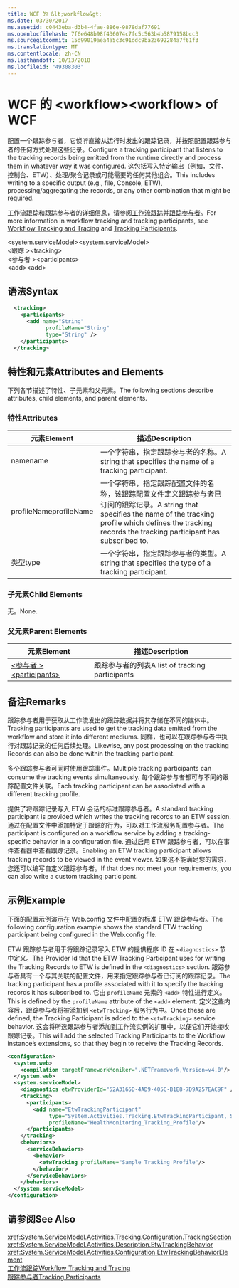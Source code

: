```yaml
---
title: WCF 的 &lt;workflow&gt;
ms.date: 03/30/2017
ms.assetid: c0443eba-d3b4-4fae-886e-9878daf77691
ms.openlocfilehash: 7f6e648b98f436074c7fc5c563b4b5879158bcc3
ms.sourcegitcommit: 15d99019aea4a5c3c91ddc9ba23692284a7f61f3
ms.translationtype: MT
ms.contentlocale: zh-CN
ms.lasthandoff: 10/13/2018
ms.locfileid: "49308303"
---
```

# <a name="ltworkflowgt-of-wcf"></a><span data-ttu-id="37522-102">WCF 的 &lt;workflow&gt;</span><span class="sxs-lookup"><span data-stu-id="37522-102">&lt;workflow&gt; of WCF</span></span>
<span data-ttu-id="37522-103">配置一个跟踪参与者，它侦听直接从运行时发出的跟踪记录，并按照配置跟踪参与者的任何方式处理这些记录。</span><span class="sxs-lookup"><span data-stu-id="37522-103">Configure a tracking participant that listens to the tracking records being emitted from the runtime directly and process them in whatever way it was configured.</span></span> <span data-ttu-id="37522-104">这包括写入特定输出（例如，文件、控制台、ETW）、处理/聚合记录或可能需要的任何其他组合。</span><span class="sxs-lookup"><span data-stu-id="37522-104">This includes writing to a specific output (e.g., file, Console, ETW), processing/aggregating the records, or any other combination that might be required.</span></span>  
  
 <span data-ttu-id="37522-105">工作流跟踪和跟踪参与者的详细信息，请参阅[工作流跟踪](../../../../../docs/framework/windows-workflow-foundation/workflow-tracking-and-tracing.md)并[跟踪参与者](../../../../../docs/framework/windows-workflow-foundation/tracking-participants.md)。</span><span class="sxs-lookup"><span data-stu-id="37522-105">For more information in workflow tracking and tracking participants, see [Workflow Tracking and Tracing](../../../../../docs/framework/windows-workflow-foundation/workflow-tracking-and-tracing.md) and [Tracking Participants](../../../../../docs/framework/windows-workflow-foundation/tracking-participants.md).</span></span>  
  
 <span data-ttu-id="37522-106">\<system.serviceModel></span><span class="sxs-lookup"><span data-stu-id="37522-106">\<system.serviceModel></span></span>  
<span data-ttu-id="37522-107">\<跟踪 ></span><span class="sxs-lookup"><span data-stu-id="37522-107">\<tracking></span></span>  
<span data-ttu-id="37522-108">\<参与者 ></span><span class="sxs-lookup"><span data-stu-id="37522-108">\<participants></span></span>  
<span data-ttu-id="37522-109">\<add></span><span class="sxs-lookup"><span data-stu-id="37522-109">\<add></span></span>  
  
## <a name="syntax"></a><span data-ttu-id="37522-110">语法</span><span class="sxs-lookup"><span data-stu-id="37522-110">Syntax</span></span>  
  
```xml
  <tracking>
    <participants>
      <add name="String"
            profileName="String"
            type="String" />
    </participants>
  </tracking>   
```  
  
## <a name="attributes-and-elements"></a><span data-ttu-id="37522-111">特性和元素</span><span class="sxs-lookup"><span data-stu-id="37522-111">Attributes and Elements</span></span>  
 <span data-ttu-id="37522-112">下列各节描述了特性、子元素和父元素。</span><span class="sxs-lookup"><span data-stu-id="37522-112">The following sections describe attributes, child elements, and parent elements.</span></span>  
  
### <a name="attributes"></a><span data-ttu-id="37522-113">特性</span><span class="sxs-lookup"><span data-stu-id="37522-113">Attributes</span></span>  
  
|<span data-ttu-id="37522-114">元素</span><span class="sxs-lookup"><span data-stu-id="37522-114">Element</span></span>|<span data-ttu-id="37522-115">描述</span><span class="sxs-lookup"><span data-stu-id="37522-115">Description</span></span>|  
|-------------|-----------------|  
|<span data-ttu-id="37522-116">name</span><span class="sxs-lookup"><span data-stu-id="37522-116">name</span></span>|<span data-ttu-id="37522-117">一个字符串，指定跟踪参与者的名称。</span><span class="sxs-lookup"><span data-stu-id="37522-117">A string that specifies the name of a tracking participant.</span></span>|  
|<span data-ttu-id="37522-118">profileName</span><span class="sxs-lookup"><span data-stu-id="37522-118">profileName</span></span>|<span data-ttu-id="37522-119">一个字符串，指定跟踪配置文件的名称，该跟踪配置文件定义跟踪参与者已订阅的跟踪记录。</span><span class="sxs-lookup"><span data-stu-id="37522-119">A string that specifies the name of the tracking profile which defines the tracking records the tracking participant has subscribed to.</span></span>|  
|<span data-ttu-id="37522-120">类型</span><span class="sxs-lookup"><span data-stu-id="37522-120">type</span></span>|<span data-ttu-id="37522-121">一个字符串，指定跟踪参与者的类型。</span><span class="sxs-lookup"><span data-stu-id="37522-121">A string that specifies the type of a tracking participant.</span></span>|  
  
### <a name="child-elements"></a><span data-ttu-id="37522-122">子元素</span><span class="sxs-lookup"><span data-stu-id="37522-122">Child Elements</span></span>  
 <span data-ttu-id="37522-123">无。</span><span class="sxs-lookup"><span data-stu-id="37522-123">None.</span></span>  
  
### <a name="parent-elements"></a><span data-ttu-id="37522-124">父元素</span><span class="sxs-lookup"><span data-stu-id="37522-124">Parent Elements</span></span>  
  
|<span data-ttu-id="37522-125">元素</span><span class="sxs-lookup"><span data-stu-id="37522-125">Element</span></span>|<span data-ttu-id="37522-126">描述</span><span class="sxs-lookup"><span data-stu-id="37522-126">Description</span></span>|  
|-------------|-----------------|  
|[<span data-ttu-id="37522-127">\<参与者 ></span><span class="sxs-lookup"><span data-stu-id="37522-127">\<participants></span></span>](../../../../../docs/framework/configure-apps/file-schema/windows-workflow-foundation/participants.md)|<span data-ttu-id="37522-128">跟踪参与者的列表</span><span class="sxs-lookup"><span data-stu-id="37522-128">A list of tracking participants</span></span>|  
  
## <a name="remarks"></a><span data-ttu-id="37522-129">备注</span><span class="sxs-lookup"><span data-stu-id="37522-129">Remarks</span></span>  
 <span data-ttu-id="37522-130">跟踪参与者用于获取从工作流发出的跟踪数据并将其存储在不同的媒体中。</span><span class="sxs-lookup"><span data-stu-id="37522-130">Tracking participants are used to get the tracking data emitted from the workflow and store it into different mediums.</span></span> <span data-ttu-id="37522-131">同样，也可以在跟踪参与者中执行对跟踪记录的任何后续处理。</span><span class="sxs-lookup"><span data-stu-id="37522-131">Likewise, any post processing on the tracking Records can also be done within the tracking participant.</span></span>  
  
 <span data-ttu-id="37522-132">多个跟踪参与者可同时使用跟踪事件。</span><span class="sxs-lookup"><span data-stu-id="37522-132">Multiple tracking participants can consume the tracking events simultaneously.</span></span> <span data-ttu-id="37522-133">每个跟踪参与者都可与不同的跟踪配置文件关联。</span><span class="sxs-lookup"><span data-stu-id="37522-133">Each tracking participant can be associated with a different tracking profile.</span></span>  
  
 <span data-ttu-id="37522-134">提供了将跟踪记录写入 ETW 会话的标准跟踪参与者。</span><span class="sxs-lookup"><span data-stu-id="37522-134">A standard tracking participant is provided which writes the tracking records to an ETW session.</span></span> <span data-ttu-id="37522-135">通过在配置文件中添加特定于跟踪的行为，可以对工作流服务配置参与者。</span><span class="sxs-lookup"><span data-stu-id="37522-135">The participant is configured on a workflow service by adding a tracking-specific behavior in a configuration file.</span></span> <span data-ttu-id="37522-136">通过启用 ETW 跟踪参与者，可以在事件查看器中查看跟踪记录。</span><span class="sxs-lookup"><span data-stu-id="37522-136">Enabling an ETW tracking participant allows tracking records to be viewed in the event viewer.</span></span> <span data-ttu-id="37522-137">如果这不能满足您的需求，您还可以编写自定义跟踪参与者。</span><span class="sxs-lookup"><span data-stu-id="37522-137">If that does not meet your requirements, you can also write a custom tracking participant.</span></span>  
  
## <a name="example"></a><span data-ttu-id="37522-138">示例</span><span class="sxs-lookup"><span data-stu-id="37522-138">Example</span></span>  
 <span data-ttu-id="37522-139">下面的配置示例演示在 Web.config 文件中配置的标准 ETW 跟踪参与者。</span><span class="sxs-lookup"><span data-stu-id="37522-139">The following configuration example shows the standard ETW tracking participant being configured in the Web.config file.</span></span>  
  
 <span data-ttu-id="37522-140">ETW 跟踪参与者用于将跟踪记录写入 ETW 的提供程序 ID 在 `<diagnostics>` 节中定义。</span><span class="sxs-lookup"><span data-stu-id="37522-140">The Provider Id that the ETW Tracking Participant uses for writing the Tracking Records to ETW is defined in the `<diagnostics>` section.</span></span> <span data-ttu-id="37522-141">跟踪参与者具有一个与其关联的配置文件，用来指定跟踪参与者已订阅的跟踪记录。</span><span class="sxs-lookup"><span data-stu-id="37522-141">The tracking participant has a profile associated with it to specify the tracking records it has subscribed to.</span></span> <span data-ttu-id="37522-142">它由 `profileName` 元素的 `<add>` 特性进行定义。</span><span class="sxs-lookup"><span data-stu-id="37522-142">This is defined by the `profileName` attribute of the `<add>` element.</span></span> <span data-ttu-id="37522-143">定义这些内容后，跟踪参与者将被添加到 `<etwTracking>` 服务行为中。</span><span class="sxs-lookup"><span data-stu-id="37522-143">Once these are defined, the Tracking Participant is added to the `<etwTracking>` service behavior.</span></span> <span data-ttu-id="37522-144">这会将所选跟踪参与者添加到工作流实例的扩展中，以便它们开始接收跟踪记录。</span><span class="sxs-lookup"><span data-stu-id="37522-144">This will add the selected Tracking Participants to the Workflow instance’s extensions, so that they begin to receive the Tracking Records.</span></span>  
  
```xml  
<configuration>   
  <system.web>   
    <compilation targetFrameworkMoniker=".NETFramework,Version=v4.0"/>   
  </system.web>   
  <system.serviceModel>   
    <diagnostics etwProviderId="52A3165D-4AD9-405C-B1E8-7D9A257EAC9F" />                
    <tracking>   
      <participants>   
        <add name="EtwTrackingParticipant"   
             type="System.Activities.Tracking.EtwTrackingParticipant, System.Activities, Version=4.0.0.0, Culture=neutral, PublicKeyToken=31bf3856ad364e35"   
             profileName="HealthMonitoring_Tracking_Profile"/>   
      </participants>   
    </tracking>   
    <behaviors>   
      <serviceBehaviors>   
        <behavior>   
          <etwTracking profileName="Sample Tracking Profile"/>  
        </behavior>   
      </serviceBehaviors>   
    </behaviors>   
  </system.serviceModel>   
</configuration>  
```  
  
## <a name="see-also"></a><span data-ttu-id="37522-145">请参阅</span><span class="sxs-lookup"><span data-stu-id="37522-145">See Also</span></span>  
 <xref:System.ServiceModel.Activities.Tracking.Configuration.TrackingSection>  
 <xref:System.ServiceModel.Activities.Description.EtwTrackingBehavior>  
 <xref:System.ServiceModel.Activities.Configuration.EtwTrackingBehaviorElement>  
 [<span data-ttu-id="37522-146">工作流跟踪</span><span class="sxs-lookup"><span data-stu-id="37522-146">Workflow Tracking and Tracing</span></span>](../../../../../docs/framework/windows-workflow-foundation/workflow-tracking-and-tracing.md)  
 [<span data-ttu-id="37522-147">跟踪参与者</span><span class="sxs-lookup"><span data-stu-id="37522-147">Tracking Participants</span></span>](../../../../../docs/framework/windows-workflow-foundation/tracking-participants.md)

